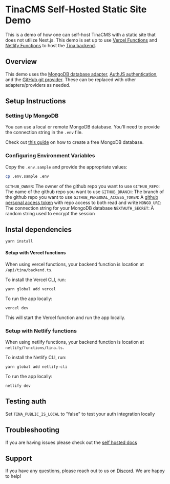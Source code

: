 # TinaCMS Self-Hosted Static Site Demo

This is a demo of how one can self-host TinaCMS with a static site that does not utilize Next.js. This demo is set up to use [Vercel Functions](https://tina.io/docs/self-hosted/tina-backend/vercel-functions/) and [Netlify Functions](https://tina.io/docs/self-hosted/tina-backend/netlify-functions/) to host the [Tina backend](https://tina.io/docs/self-hosted/overview/).

## Overview

This demo uses the [MongoDB database adapter](https://tina.io/docs/reference/self-hosted/database-adapter/mongodb/), [AuthJS authentication](https://tina.io/docs/reference/self-hosted/authentication-provider/next-auth/), and the [GitHub git provider](https://tina.io/docs/reference/self-hosted/git-provider/github/). These can be replaced with other adapters/providers as needed.

## Setup Instructions

### Setting Up MongoDB

You can use a local or remote MongoDB database. You'll need to provide the connection string in the `.env` file.

Check out [this guide](https://www.mongodb.com/basics/create-database) on how to create a free MongoDB database.

### Configuring Environment Variables

Copy the `.env.sample` and provide the appropriate values:

```bash
cp .env.sample .env
```

`GITHUB_OWNER`: The owner of the github repo you want to use
`GITHUB_REPO`: The name of the github repo you want to use
`GITHUB_BRANCH`: The branch of the github repo you want to use
`GITHUB_PERSONAL_ACCESS_TOKEN`: A [github personal access token](https://docs.github.com/en/authentication/keeping-your-account-and-data-secure/managing-your-personal-access-tokens#creating-a-fine-grained-personal-access-token) with repo access to both read and write
`MONGO_URI`: The connection string for your MongoDB database
`NEXTAUTH_SECRET`: A random string used to encrypt the session

## Instal dependencies

```
yarn install
```

#### Setup with Vercel functions

When using vercel functions, your backend function is location at `/api/tina/backend.ts`.

To install the Vercel CLI, run:

```
yarn global add vercel
```

To run the app locally:

```
vercel dev
```

This will start the Vercel function and run the app locally.

### Setup with Netlify functions

When using netlify functions, your backend function is location at `netlify/functions/tina.ts`.

To install the Netlify CLI, run:

```
yarn global add netlify-cli
```

To run the app locally:

```
netlify dev
```

## Testing auth

Set `TINA_PUBLIC_IS_LOCAL` to "false" to test your auth integration locally

## Troubleshooting

If you are having issues please check out the [self hosted docs](https://tina.io/docs/self-hosted/overview/)

## Support

If you have any questions, please reach out to us on [Discord](https://discord.com/invite/zumN63Ybpf). We are happy to help!

